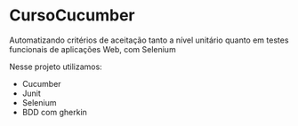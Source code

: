# CursoCucumber

Automatizando critérios de aceitação tanto a nível unitário quanto em testes funcionais de aplicações Web, com Selenium

Nesse projeto utilizamos:

* Cucumber
* Junit
* Selenium
* BDD com gherkin
